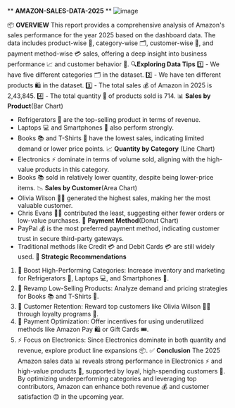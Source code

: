 ** **AMAZON-SALES-DATA-2025** **
![image](https://github.com/user-attachments/assets/d29810c1-37ab-4636-8451-48a671390a3c)

📦 **OVERVIEW**
This report provides a comprehensive analysis of Amazon's sales performance for the year 2025 based on the dashboard data. The data includes product-wise 🛒, category-wise 🗂️, customer-wise 👤, and payment method-wise 💳 sales, offering a deep insight into business performance 📈 and customer behavior 🧐.
🔍**Exploring Data Tips** 
1️⃣ - We have five different categories 🗂️ in the dataset.
2️⃣ - We have ten different products 🛍️ in the dataset.
3️⃣ - The total sales 💰 of Amazon in 2025 is 2,43,845.
4️⃣ - The total quantity 🔢 of products sold is 714.
📊 **Sales by Product**(Bar Chart)
- Refrigerators 🧊 are the top-selling product in terms of revenue.
- Laptops 💻 and Smartphones 📱 also perform strongly.
- Books 📚 and T-Shirts 👕 have the lowest sales, indicating limited demand or lower price points.
📈 **Quantity by Category** (Line Chart)
- Electronics ⚡ dominate in terms of volume sold, aligning with the high-value products in this category.
- Books 📚 sold in relatively lower quantity, despite being lower-price items.
📉 **Sales by Customer**(Area Chart)
- Olivia Wilson 👩‍💼 generated the highest sales, making her the most valuable customer. 
- Chris Evans 👨‍💼 contributed the least, suggesting either fewer orders or low-value purchases.
🍩 **Payment Method**(Donut Chart)
- PayPal 💰 is the most preferred payment method, indicating customer trust in secure third-party gateways.
- Traditional methods like Credit 💳 and Debit Cards 💳 are still widely used.
🎯 **Strategic Recommendations**
1. 🚀 Boost High-Performing Categories:
   Increase inventory and marketing for Refrigerators 🧊, Laptops 💻, and Smartphones 📱.
2. 🔄 Revamp Low-Selling Products:
   Analyze demand and pricing strategies for Books 📚 and T-Shirts 👕.
3. 🤝 Customer Retention:
   Reward top customers like Olivia Wilson 👩‍💼 through loyalty programs 🎁.
4. 💸 Payment Optimization:
   Offer incentives for using underutilized methods like Amazon Pay 🛍️ or Gift Cards 🎟️.
5. ⚡ Focus on Electronics:
   Since Electronics dominate in both quantity and revenue, explore product line expansions 📦.
✅ **Conclusion**
The 2025 Amazon sales data 📊 reveals strong performance in Electronics ⚡ and high-value products 💎, supported by loyal, high-spending customers 👑.
By optimizing underperforming categories and leveraging top contributors, Amazon can enhance both revenue 💰 and customer satisfaction 😊 in the upcoming year.
